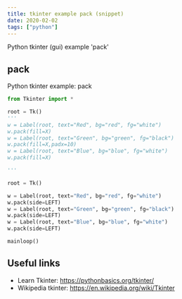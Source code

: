 ```yaml
---
title: tkinter example pack (snippet)
date: 2020-02-02
tags: ["python"]
---
```

Python tkinter (gui) example 'pack'


## pack

Python tkinter example: pack

```python
from Tkinter import *

root = Tk()
'''
w = Label(root, text="Red", bg="red", fg="white")
w.pack(fill=X)
w = Label(root, text="Green", bg="green", fg="black")
w.pack(fill=X,padx=10)
w = Label(root, text="Blue", bg="blue", fg="white")
w.pack(fill=X)

'''

root = Tk()

w = Label(root, text="Red", bg="red", fg="white")
w.pack(side=LEFT)
w = Label(root, text="Green", bg="green", fg="black")
w.pack(side=LEFT)
w = Label(root, text="Blue", bg="blue", fg="white")
w.pack(side=LEFT)

mainloop()


```

## Useful links

- Learn Tkinter: https://pythonbasics.org/tkinter/
- Wikipedia tkinter: https://en.wikipedia.org/wiki/Tkinter

